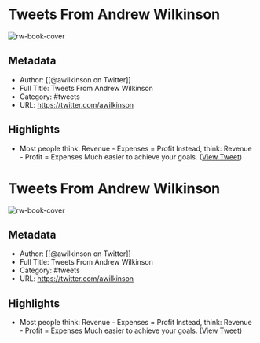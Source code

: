 # Tweets From Andrew Wilkinson

![rw-book-cover](https://pbs.twimg.com/profile_images/1311779549693317121/0GpBW9T-.jpg)

## Metadata
- Author: [[@awilkinson on Twitter]]
- Full Title: Tweets From Andrew Wilkinson
- Category: #tweets
- URL: https://twitter.com/awilkinson

## Highlights
- Most people think:
  Revenue - Expenses = Profit
  Instead, think:
  Revenue - Profit = Expenses
  Much easier to achieve your goals. ([View Tweet](https://twitter.com/search?q=Most%20people%20think%3A%20%20Revenue%20-%20Expenses%20%3D%20Profit%20%20Instead%2C%20think%3A%20%20Revenue%20-%20Profit%20%3D%20Expenses%20%20Much%20easier%20to%20achieve%20your%20goals.%20%28from%3A%40awilkinson%29))
# Tweets From Andrew Wilkinson

![rw-book-cover](https://pbs.twimg.com/profile_images/1311779549693317121/0GpBW9T-.jpg)

## Metadata
- Author: [[@awilkinson on Twitter]]
- Full Title: Tweets From Andrew Wilkinson
- Category: #tweets
- URL: https://twitter.com/awilkinson

## Highlights
- Most people think:
  Revenue - Expenses = Profit
  Instead, think:
  Revenue - Profit = Expenses
  Much easier to achieve your goals. ([View Tweet](https://twitter.com/search?q=Most%20people%20think%3A%20%20Revenue%20-%20Expenses%20%3D%20Profit%20%20Instead%2C%20think%3A%20%20Revenue%20-%20Profit%20%3D%20Expenses%20%20Much%20easier%20to%20achieve%20your%20goals.%20%28from%3A%40awilkinson%29))
